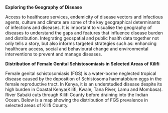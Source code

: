 **Exploring the Geography of Disease**

Access to healthcare services, endemicity of disease vectors and infectious agents, culture and climate are some of the key geographical determinants of infections and diseases. It is important to visualise the geography of diseases to understand the gaps and features that influence disease burden and distribution. Integrating geospatial and public health data together not only tells a story, but also informs targeted strategies such as: enhancing healthcare access, social and behavioural change and environmental interventions to prevent and manage diseases.

**Distribution of Female Genital Schistosomiasis in Selected Areas of  Kilifi**

Female genital schistosomiasis (FGS) is a water-borne neglected tropical disease caused by the deposition of Schistosoma haematobium eggs in the female reproductive tract. In Kenya, it is an understudied disease despite its high burden in Coastal Kenya(Kilifi, Kwale, Tana River, Lamu and Mombasa). River Sabaki cuts through Kilifi County before draining into the Indian Ocean. Below is a map showing the distribution of FGS prevalence in selected areas of Kilifi County.
  
